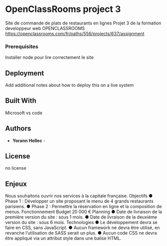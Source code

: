 







# OpenClassRooms project 3

Site de commande de plats de restaurants en lignes
Projet 3 de la formation developpeur web OPENCLASSROOMS
https://openclassrooms.com/fr/paths/556/projects/637/assignment

### Prerequisites

Installer node pour lire correctement le site



## Deployment

Add additional notes about how to deploy this on a live system

## Built With

Microsoft vs code


## Authors

* **Yorann Hellec** - 

## License

no license

## Enjeux
   Nous souhaitons ouvrir nos services à la capitale française. Objectifs
● Phase 1 : Développer un site proposant le menu de 4 grands restaurants parisiens.
● Phase 2 : Permettre la réservation en ligne et la composition de menus.
Fonctionnement
Budget
20 000 €
Planning
● Date de livraison de la première version du site : sous 1 mois.
● Date de livraison de la deuxième version du site : sous 6 mois.
Technologies
● Le développement devra se faire en CSS, sans JavaScript.
● Aucun framework ne devra être utilisé, en revanche l’utilisation de SASS serait un
plus.
● Aucun code CSS ne devra être appliqué via un attribut style dans une balise HTML.
